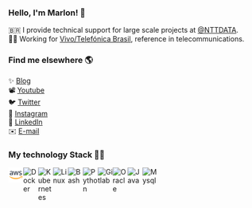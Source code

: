 ### Hello, I'm Marlon! 👋

🇧🇷	I provide technical support for large scale projects at [@NTTDATA](https://github.com/NTTDATA). <br>
👩‍💻	Working for [Vivo/Telefónica Brasil](https://github.com/telefonica), reference in telecommunications. <br>

### Find me elsewhere 🌎

✨	[Blog](https://m4rlonalvesilva.hashnode.dev) <br>
📽️	[Youtube](https://www.youtube.com/channel/UC1yOfZ5sa66GA7FJ6fWdPcA) <br>
🐦	[Twitter](https://twitter.com/m4rlonalvesilva) <br>
📸	[Instagram](https://www.instagram.com/m4rlonalvesilva) <br>
💼	[LinkedIn](https://www.linkedin.com/in/m4rlonalvesilva) <br>
✉️	[E-mail](mailto:marlonesx@gmail.com) <br>

### My technology Stack 👩‍💻

<img align="left" alt="AWS" width="30px" src="https://raw.githubusercontent.com/github/explore/fbceb94436312b6dacde68d122a5b9c7d11f9524/topics/aws/aws.png" />
<img align="left" alt="Docker" width="30px" src="https://cdn.jsdelivr.net/gh/devicons/devicon/icons/docker/docker-original-wordmark.svg" />
<img align="left" alt="Kubernetes" width="30px" src="https://cdn.jsdelivr.net/gh/devicons/devicon/icons/kubernetes/kubernetes-plain.svg" />
<img align="left" alt="Linux" width="30px" src="https://cdn.jsdelivr.net/gh/devicons/devicon/icons/linux/linux-original.svg" />
<img align="left" alt="Bash" width="30px" src="https://cdn.jsdelivr.net/gh/devicons/devicon/icons/bash/bash-original.svg" />
<img align="left" alt="Python" width="30px" src="https://cdn.jsdelivr.net/gh/devicons/devicon/icons/python/python-original-wordmark.svg" />
<img align="left" alt="Gitlab" width="30px" src="https://cdn.jsdelivr.net/gh/devicons/devicon/icons/gitlab/gitlab-original.svg" />
<img align="left" alt="Oracle" width="30px" src="https://cdn.jsdelivr.net/gh/devicons/devicon/icons/oracle/oracle-original.svg" />
<img align="left" alt="Java" width="30px" src="https://cdn.jsdelivr.net/gh/devicons/devicon/icons/java/java-original-wordmark.svg" />
<img align="left" alt="Mysql" width="30px" src="https://cdn.jsdelivr.net/gh/devicons/devicon/icons/mysql/mysql-original-wordmark.svg" />

<br />
<br />
